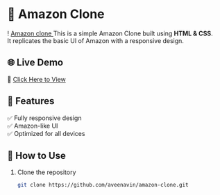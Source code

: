 # 🛒 Amazon Clone  
! [Amazon clone ](https://github.com/aveenavin/Amazon-e-commerce-clone/blob/main/Screenshot%20of%20clone.png?raw=true)
This is a simple Amazon Clone built using **HTML & CSS**.  
It replicates the basic UI of Amazon with a responsive design.  

## 🌐 Live Demo  
🔗 [Click Here to View](https://aveenavin.github.io/Amazon-e-commerce-clone/)  

## 🚀 Features  
✅ Fully responsive design  
✅ Amazon-like UI  
✅ Optimized for all devices  

## 📂 How to Use  
1. Clone the repository  
   ```bash
   git clone https://github.com/aveenavin/amazon-clone.git
